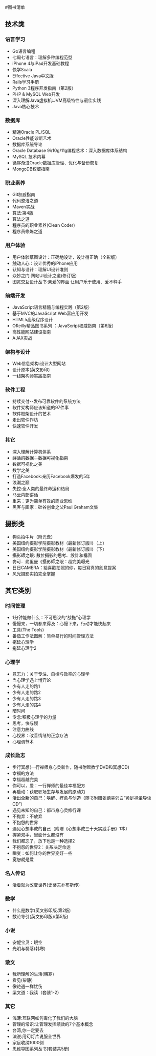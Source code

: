 #图书清单

## 技术类

### 语言学习

- Go语言编程
- 七周七语言：理解多种编程范型
- iPhone 4与iPad开发基础教程
- 快学Scala
- Effective Java中文版
- Rails学习手册
- Python 3程序开发指南（第2版）
- PHP & MySQL Web开发
- 深入理解Java虚拟机:JVM高级特性与最佳实践
- Java核心技术



### 数据库

- 精通Oracle PL/SQL
- Oracle性能诊断艺术
- 数据库系统导论
- Oracle Database 9i/10g/11g编程艺术：深入数据库体系结构
- MySQL 技术内幕
- 循序渐进Oracle数据库管理、优化与备份恢复
- MongoDB权威指南


### 职业素养

- Git权威指南
- 代码整洁之道
- Maven实战
- 算法:第4版
- 算法之道
- 程序员的职业素养(Clean Coder)
- 程序员修炼之道

### 用户体验

- 用户体验草图设计：正确地设计，设计得正确（全彩版）
- 触动人心：设计优秀的iPhone应用
- 认知与设计：理解UI设计准则
- 众妙之门:网站UI设计之道(修订版)
- 图灵交互设计丛书:亲爱的界面 让用户乐于使用、爱不释手


### 前端开发

- JavaScript语言精髓与编程实践（第2版）
- 基于MVC的JavaScript Web富应用开发
- HTML5高级程序设计
- OReilly精品图书系列 ：JavaScript权威指南（第6版）
- 高性能网站建设指南
- AJAX实战

### 架构与设计

- Web信息架构:设计大型网站
- 设计原本(英文影印)
- 一线架构师实践指南

### 软件工程

- 持续交付--发布可靠软件的系统方法
- 软件架构师应该知道的97件事
- 软件框架设计的艺术
- 走出软件作坊
- 快速软件开发

### 其它

- 深入理解计算机体系
- ~~鲜活的数据：数据可视化指南~~
- 数据可视化之美
- 数学之美
- 打造Facebook:亲历Facebook爆发的5年
- 浪潮之巅
- 失控:全人类的最终命运和结局
- 马云内部讲话
- 重来：更为简单有效的商业思维
- 黑客与画家：硅谷创业之父Paul Graham文集


## 摄影类

- 狗头拍牛片（附光盘）
- 美国纽约摄影学院摄影教材（最新修订版Ⅱ）（上）
- 美国纽约摄影学院摄影教材（最新修订版Ⅱ）（下）
- 攝影師之眼: 數位攝影的思考、設計和構圖
- 麥可．弗里曼《攝影師之眼：超完美曝光
- 日日CAMERA：給喜歡拍照的你，每日寫真的創意提案
- 风光摄影实拍完全掌握

## 其它类别

### 时间管理


- 1分钟能做什么：不可思议的“战拖”心理学
- 慢慢来，一切都来得及：心慢下来，行动才能快起来
- 工具(The Tools)
- 番茄工作法图解：简单易行的时间管理方法
- 拖延心理学
- 拖延心理学2

### 心理学

- 意志力：关于专注、自控与效率的心理学
- 当心理学遇上博弈论
- 少有人走的路1
- 少有人走的路2
- 少有人走的路3
- 少有人走的路4
- 暗时间
- 专念:积极心理学的力量
- 思考，快与慢
- 注意力曲线
- 心视界：改善情绪的正念疗法
- 心理调节术


### 成长励志

- 步行冥想(一行禅师身心灵新作，随书附赠教学DVD和冥想CD)
- 幸福的方法
- 幸福超越完美
- 你可以，爱：一行禅师的最佳幸福配方
- 再启动：获取职场生存与发展的原动力
- 活出全新的自己：唤醒、疗愈与创造（随书附赠张德芬旁白“黄庭禅坐导读CD”）
- 遇见未知的自己：都市身心灵修行课
- 不抛弃：不放弃
- 不抱怨的世界
- 遇见心想事成的自己（附赠《心想事成三十天实践手册》1本）
- 握紧双手，里面什么都没有
- 我们都忘了，放下也是一种选择2
- 不抱怨的世界2：关系决定命运
- 瞬变：如何让你的世界变好一些
- 宽恕就是爱

### 名人传记

- 活着就为改变世界(史蒂夫乔布斯传)

### 数学

- 什么是数学(英文影印版.第2版)
- 数论导引(英文影印版)(第5版)

### 小说

- 安妮宝贝：眠空
- 光明与磊落(韩寒)

### 散文

- 我所理解的生活(韩寒)
- 看见(柴静)
- 像艳遇一样忧伤
- 梁文道：我读（套装1-2）

### 其它

- 浅薄:互联网如何毒化了我们的大脑
- 管理的常识:让管理发挥绩效的7个基本概念
- 台湾,你一定要去
- 演说:用幻灯片说服全世界
- 家庭收纳1000例
- 思维导图系列丛书(套装共5册)
